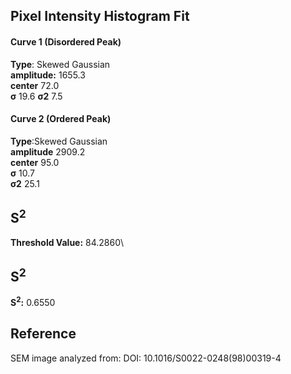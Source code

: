 ## Pixel Intensity Histogram Fit

#### Curve 1 (Disordered Peak)
**Type**: Skewed Gaussian\
**amplitude:** 1655.3\
**center** 72.0\
**σ** 19.6
**σ2** 7.5


#### Curve 2 (Ordered Peak)
**Type**:Skewed Gaussian\
**amplitude** 2909.2\
**center** 95.0\
**σ** 10.7\
**σ2** 25.1


## S<sup>2</sup>
**Threshold Value:** 84.2860\
## S<sup>2</sup>
**S<sup>2</sup>:** 0.6550












## Reference
SEM image analyzed from:
DOI: 10.1016/S0022-0248(98)00319-4
